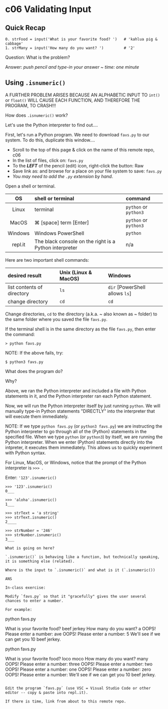 # c06 Validating Input

## Quick Recap
```
0. strFood = input('What is your favorite food? ')   # 'kahlua pig & cabbage'
1. strMany = input('How many do you want? ')         # '2'
```

Question: What is the problem?

Answer: _push pencil and type-in your answer ~ time: one minute_


## Using `.isnumeric()`
A FURTHER PROBLEM ARISES BECAUSE AN ALPHABETIC INPUT TO `int()` or `float()` WILL CAUSE EACH FUNCTION,
AND THEREFORE THE PROGRAM, TO CRASH!!!

How does `.isnumeric()` work?

Let's use the Python interpreter to find out....

First, let's run a Python program.  We need to download `favs.py` to our system.  To do this, duplicate this window....

* Scroll to the top of this page & click on the name of this remote repo, c06
* In the list of files, click on: `favs.py`
* To the __*LEFT*__ of the pencil (edit) icon, right-click the button: Raw
* Save link as: and browse for a place on your file system to save: `favs.py`
* _You may need to add the `.py` extension by hand_.

Open a shell or terminal.

|OS     | shell or terminal       | command |
|:-----:|:------------------------|:--------|
|Linux  | terminal                | `python` or `python3` |
|MacOS  | ⌘ [space] term [Enter] | `python` or `python3` |
|Windows| Windows PowerShell      | `python` |
|repl.it| The black console on the right is a Python interpreter | n/a |

Here are two important shell commands:

|desired result              | Unix (Linux & MacOS)     | Windows  |
|:---------------------------|:------------------------|:--------|
| list contents of directory | `ls`   | `dir` [PowerShell allows `ls`] |
| change directory <newdir>  | `cd`   | `cd`  |

Change directories, `cd` to the directory (a.k.a. ~ also known as ~ folder) to the
same folder where you saved the file `favs.py`.


If the terminal shell is in the same directory as the file `favs.py`, then enter the command:

```
> python favs.py
```
NOTE:  If the above fails, try:
```
$ python3 favs.py
```

What does the program do?

Why?

Above, we ran the Python interpreter and included a file with Python statements in it, and
the Python interpreter ran each Python statement.

Now, we will run the Python interpreter itself by just running `python`.  We will manually
type-in Python statements "DIRECTLY" into the interpreter that will execute them immediately.

NOTE:  If we type `python favs.py` (or `python3 favs.py`) we are instructing the Python
interpreter to go through all of the (Python) statements in the specified file.  When we type
`python` (or `python3`) by itself, we are running the Python interpreter.  When we enter
(Python) statements directly into the intpreter, it executes them immediately.  This allows
us to quickly experiment with Python syntax.

For Linux, MacOS, or Windows, notice that the prompt of the Python interpreter is `>>> `.

Enter: `'123'.isnumeric()`

```
>>> '123'.isnumeric()
0___

>>> 'aloha'.isnumeric()
1___

>>> strText = 'a string'
>>> strText.isnumeric()
2____

>>> strNumber = '246'
>>> strNumber.isnumeric()
3___

What is going on here?

`.isnumeric()` is behaving like a function, but technically speaking, it is something else (related).

Where is the input to `.isnumeric()` and what is it (`.isnumeric())

ANS

In-class exercise:

Modify `favs.py` so that it "gracefully" gives the user several chances to enter a number.

For example:
```
python favs.py

What is your favorite food? beef jerkey
How many do you want? a
    OOPS!  Please enter a number: ave
    OOPS!  Please enter a number: 5
We'll see if we can get you 10 beef jerkey.

python favs.py

What is your favorite food? loco moco
How many do you want? many
    OOPS!  Please enter a number: three
    OOPS!  Please enter a number: two
    OOPS!  Please enter a number: one
    OOPS!  Please enter a number: zero
    OOPS!  Please enter a number: 
We'll see if we can get you 10 beef jerkey.
```

Edit the program `favs.py` (use VSC = Visual Studio Code or other editor -- copy & paste into repl.it).

If there is time, link from about to this remote repo.
